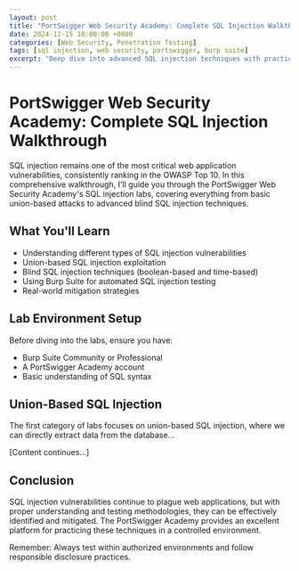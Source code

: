 ```yaml
---
layout: post
title: "PortSwigger Web Security Academy: Complete SQL Injection Walkthrough"
date: 2024-12-15 10:00:00 +0000
categories: [Web Security, Penetration Testing]
tags: [sql injection, web security, portswigger, burp suite]
excerpt: "Deep dive into advanced SQL injection techniques with practical examples from PortSwigger labs. Covering union-based, blind, and time-based injection methods."
---
```


# PortSwigger Web Security Academy: Complete SQL Injection Walkthrough

SQL injection remains one of the most critical web application vulnerabilities, consistently ranking in the OWASP Top 10. In this comprehensive walkthrough, I'll guide you through the PortSwigger Web Security Academy's SQL injection labs, covering everything from basic union-based attacks to advanced blind SQL injection techniques.

## What You'll Learn

- Understanding different types of SQL injection vulnerabilities
- Union-based SQL injection exploitation
- Blind SQL injection techniques (boolean-based and time-based)
- Using Burp Suite for automated SQL injection testing
- Real-world mitigation strategies

## Lab Environment Setup

Before diving into the labs, ensure you have:
- Burp Suite Community or Professional
- A PortSwigger Academy account
- Basic understanding of SQL syntax

## Union-Based SQL Injection

The first category of labs focuses on union-based SQL injection, where we can directly extract data from the database...

[Content continues...]

## Conclusion

SQL injection vulnerabilities continue to plague web applications, but with proper understanding and testing methodologies, they can be effectively identified and mitigated. The PortSwigger Academy provides an excellent platform for practicing these techniques in a controlled environment.

Remember: Always test within authorized environments and follow responsible disclosure practices.
